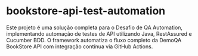 # bookstore-api-test-automation
Este projeto é uma solução completa para o Desafio de QA Automation, implementando automação de testes de API utilizando Java, RestAssured e Cucumber BDD. O framework automatiza o fluxo completo da DemoQA BookStore API com integração contínua via GitHub Actions.
